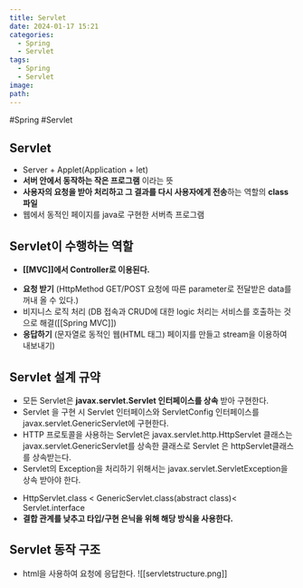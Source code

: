```yaml
---
title: Servlet
date: 2024-01-17 15:21
categories:
  - Spring
  - Servlet
tags:
  - Spring
  - Servlet
image: 
path:
---
```

#Spring #Servlet 

## Servlet
- Server + Applet(Application + let)
- **서버 안에서 동작하는 작은 프로그램** 이라는 뜻
- **사용자의 요청을 받아 처리하고 그 결과를 다시 사용자에게 전송**하는 역할의 **class 파일**
- 웹에서 동적인 페이지를 java로 구현한 서버측 프로그램

## Servlet이 수행하는 역할
+ **[[MVC]]에서 Controller로 이용된다.**
- **요청 받기** (HttpMethod GET/POST 요청에 따른 parameter로 전달받은 data를 꺼내 올 수 있다.)
- 비지니스 로직 처리 (DB 접속과 CRUD에 대한 logic 처리는 서비스를 호출하는 것으로 해결([[Spring MVC]])
- **응답하기** (문자열로 동적인 웹(HTML 태그) 페이지를 만들고 stream을 이용하여 내보내기)

## Servlet 설계 규약
- 모든 Servlet은 **javax.servlet.Servlet 인터페이스를 상속** 받아 구현한다.
- Servlet 을 구현 시 Servlet 인터페이스와 ServletConfig 인터페이스를 javax.servlet.GenericServlet에 구현한다.
- HTTP 프로토콜을 사용하는 Servlet은 javax.servlet.http.HttpServlet 클래스는 javax.servlet.GenericServlet를 상속한 클래스로 Servlet 은 httpServlet클래스를 상속받는다.
- Servlet의 Exception을 처리하기 위해서는 javax.servlet.ServletException을 상속 받아야 한다.
+ HttpServlet.class < GenericServlet.class(abstract class)< Servlet.interface
+ **결합 관계를 낮추고 타입/구현 은닉을 위해 해당 방식을 사용한다.**

## Servlet 동작 구조
- html을 사용하여 요청에 응답한다.
![[servletstructure.png]]

